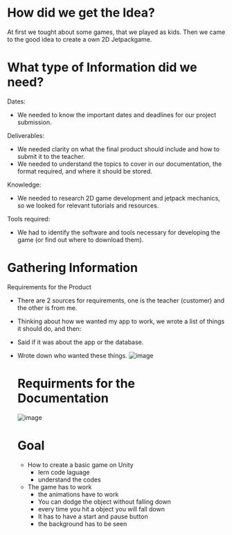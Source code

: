 # How did we get the Idea?
At first we tought about some games, that we played as kids. Then we came to the good idea to create a own 2D Jetpackgame.

# What type of Information did we need?
Dates:
- We needed to know the important dates and deadlines for our project submission.

Deliverables:

- We needed clarity on what the final product should include and how to submit it to the teacher.
- We needed to understand the topics to cover in our documentation, the format required, and where it should be stored.

Knowledge:

- We needed to research 2D game development and jetpack mechanics, so we looked for relevant tutorials and resources.

Tools required:

- We had to identify the software and tools necessary for developing the game (or find out where to download them).

# Gathering Information
Requirements for the Product
- There are 2 sources for requirements, one is the teacher (customer) and the other is from me.
- Thinking about how we wanted my app to work, we wrote a list of things it should do, and then:
- Said if it was about the app or the database.
- Wrote down who wanted these things.
  ![image](https://github.com/user-attachments/assets/4b9ed1e9-e72e-4f30-857d-705491ce6fb1)

  # Requirments for the Documentation
  ![image](https://github.com/user-attachments/assets/f6c5466e-e99f-4bdc-aa54-bf86156266e4)

  # Goal
  - How to create a basic game on Unity
     - lern code laguage
     - understand the codes
  - The game has to work
     - the animations have to work
     - You can dodge the object without falling down
     - every time you hit a object you will fall down
     - It has to have a start and pause button
     - the background has to be seen 

